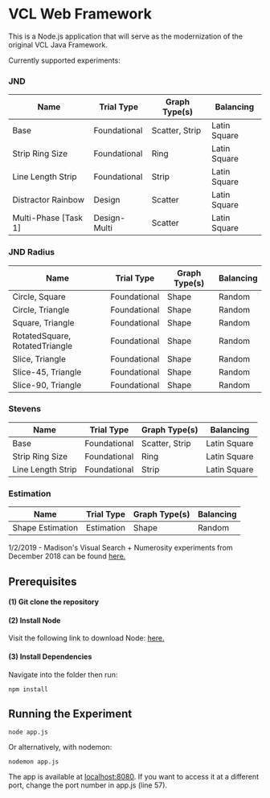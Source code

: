 # VCL Web Framework

This is a Node.js application that will serve as the modernization of the original VCL Java Framework.

Currently supported experiments:

### JND

| Name                           | Trial Type      | Graph Type(s)   | Balancing       |
| ------------------------------ | --------------- | --------------- | --------------- |
| Base                           | Foundational    | Scatter, Strip  | Latin Square    |
| Strip Ring Size                | Foundational    | Ring            | Latin Square    |
| Line Length Strip              | Foundational    | Strip           | Latin Square    |
| Distractor Rainbow             | Design          | Scatter         | Latin Square    |
| Multi-Phase [Task 1]           | Design-Multi    | Scatter         | Latin Square    |


### JND Radius

| Name                           | Trial Type      | Graph Type(s)   | Balancing       |
| ------------------------------ | --------------- | --------------- | --------------- |
| Circle, Square                 | Foundational    | Shape           | Random          |
| Circle, Triangle               | Foundational    | Shape           | Random          |
| Square, Triangle               | Foundational    | Shape           | Random          |
| RotatedSquare, RotatedTriangle | Foundational    | Shape           | Random          |
| Slice, Triangle                | Foundational    | Shape           | Random          |
| Slice-45, Triangle             | Foundational    | Shape           | Random          |
| Slice-90, Triangle             | Foundational    | Shape           | Random          |

### Stevens

| Name                           | Trial Type      | Graph Type(s)   | Balancing       |
| ------------------------------ | --------------- | --------------- | --------------- |
| Base                           | Foundational    | Scatter, Strip  | Latin Square    |
| Strip Ring Size                | Foundational    | Ring            | Latin Square    |
| Line Length Strip              | Foundational    | Strip           | Latin Square    |

### Estimation

| Name                           | Trial Type      | Graph Type(s)   | Balancing       |
| ------------------------------ | --------------- | --------------- | --------------- |
| Shape Estimation               | Estimation      | Shape           | Random          |

1/2/2019 - Madison's Visual Search + Numerosity experiments from December 2018 can be found [here.](https://github.com/Wongelawit/Correlation_MultipleEnsemble/tree/Numerosity-Task)
  
## Prerequisites

#### (1) Git clone the repository
#### (2) Install Node

Visit the following link to download Node: [here.](https://nodejs.org/en/)

#### (3) Install Dependencies

Navigate into the folder then run:

```
npm install
```

## Running the Experiment

```
node app.js
```

Or alternatively, with nodemon:

```
nodemon app.js
```

The app is available at [localhost:8080](localhost:8080). If you want to access it at a different port, change the port number in app.js (line 57). 
